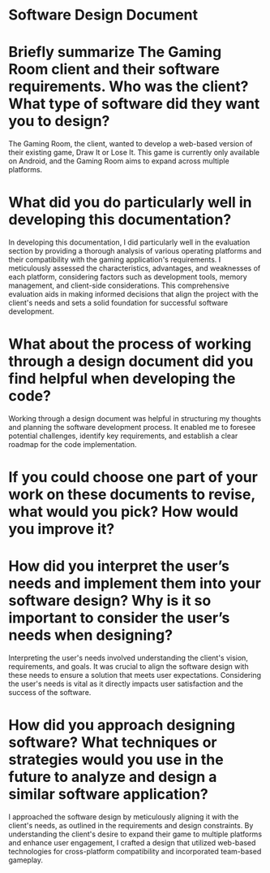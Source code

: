 # Software Design Document

# Briefly summarize The Gaming Room client and their software requirements. Who was the client? What type of software did they want you to design?
The Gaming Room, the client, wanted to develop a web-based version of their existing game, Draw It or Lose It. This game is currently only available on Android, and the Gaming Room aims to expand across multiple platforms. 

# What did you do particularly well in developing this documentation?
In developing this documentation, I did particularly well in the evaluation section by providing a thorough analysis of various operating platforms and their compatibility with the gaming application's requirements. I meticulously assessed the characteristics, advantages, and weaknesses of each platform, considering factors such as development tools, memory management, and client-side considerations. This comprehensive evaluation aids in making informed decisions that align the project with the client's needs and sets a solid foundation for successful software development.

# What about the process of working through a design document did you find helpful when developing the code?
Working through a design document was helpful in structuring my thoughts and planning the software development process. It enabled me to foresee potential challenges, identify key requirements, and establish a clear roadmap for the code implementation.

# If you could choose one part of your work on these documents to revise, what would you pick? How would you improve it?


# How did you interpret the user’s needs and implement them into your software design? Why is it so important to consider the user’s needs when designing?
Interpreting the user's needs involved understanding the client's vision, requirements, and goals. It was crucial to align the software design with these needs to ensure a solution that meets user expectations. Considering the user's needs is vital as it directly impacts user satisfaction and the success of the software.

# How did you approach designing software? What techniques or strategies would you use in the future to analyze and design a similar software application?
I approached the software design by meticulously aligning it with the client's needs, as outlined in the requirements and design constraints. By understanding the client's desire to expand their game to multiple platforms and enhance user engagement, I crafted a design that utilized web-based technologies for cross-platform compatibility and incorporated team-based gameplay. 
